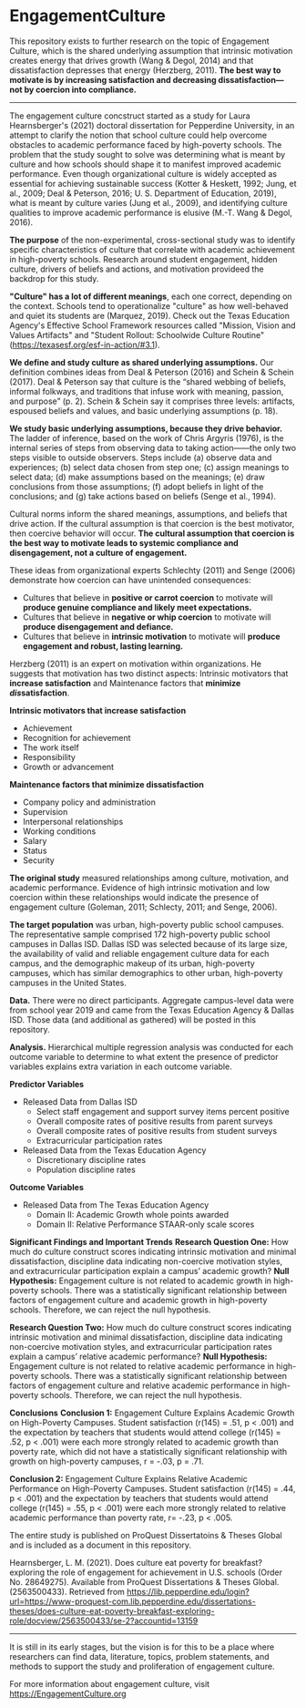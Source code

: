 # EngagementCulture

This repository exists to further research on the topic of Engagement Culture, which is the shared underlying assumption that intrinsic motivation creates energy that drives growth (Wang & Degol, 2014) and that dissatisfaction depresses that energy (Herzberg, 2011). **The best way to motivate is by increasing satisfaction and decreasing dissatisfaction—not by coercion into compliance.**
***

The engagement culture concstruct started as a study for Laura Hearnsberger's (2021) doctoral dissertation for Pepperdine University, in an attempt to clarify the notion that school culture could help overcome obstacles to academic performance faced by high-poverty schools. The problem that the study sought to solve was determining what is meant by culture and how schools should shape it to manifest improved academic performance. Even though organizational culture is widely accepted as essential for achieving sustainable success (Kotter & Heskett, 1992; Jung, et al., 2009; Deal & Peterson, 2016; U. S. Department of Education, 2019), what is meant by culture varies (Jung et al., 2009), and identifying culture qualities to improve academic performance is elusive (M.-T. Wang & Degol, 2016).

**The purpose** of the non-experimental, cross-sectional study was to identify specific characteristics of culture that correlate with academic achievement in high-poverty schools. Research around student engagement, hidden culture, drivers of beliefs and actions, and motivation provideed the backdrop for this study. 

**"Culture" has a lot of different meanings**, each one correct, depending on the context. Schools tend to operationalize "culture" as how well-behaved and quiet its students are (Marquez, 2019). Check out the Texas Education Agency's Effective School Framework resources called "Mission, Vision and Values Artifacts" and "Student Rollout: Schoolwide Culture Routine" (https://texasesf.org/esf-in-action/#3.1). 

**We define and study culture as shared underlying assumptions.** Our definition combines ideas from Deal & Peterson (2016) and Schein & Schein (2017). Deal & Peterson say that culture is the “shared webbing of beliefs, informal folkways, and traditions that infuse work with meaning, passion, and purpose” (p. 2). Schein & Schein say it comprises three levels: artifacts, espoused beliefs and values, and basic underlying assumptions (p. 18). 

**We study basic underlying assumptions, because they drive behavior.** The ladder of inference, based on the work of Chris Argyris (1976), is the internal series of steps from observing data to taking action——the only two steps visible to outside observers. Steps include (a) observe data and experiences; (b) select data chosen from step one; (c) assign meanings to select data; (d) make assumptions based on the meanings; (e) draw conclusions from those assumptions; (f) adopt beliefs in light of the conclusions; and (g) take actions based on beliefs (Senge et al., 1994).

Cultural norms inform the shared meanings, assumptions, and beliefs that drive action. If the cultural assumption is that coercion is the best motivator, then coercive behavior will occur. **The cultural assumption that coercion is the best way to motivate leads to systemic compliance and disengagement, not a culture of engagement.**

These ideas from organizational experts Schlechty (2011) and Senge (2006) demonstrate how coercion can have unintended consequences:
  * Cultures that believe in **positive or carrot coercion** to motivate will **produce genuine compliance and likely meet expectations.**
  * Cultures that believe in **negative or whip coercion** to motivate will **produce disengagement and defiance.**
  * Cultures that believe in **intrinsic motivation** to motivate will **produce engagement and robust, lasting learning.**

Herzberg (2011) is an expert on motivation within organizations. He suggests that motivation has two distinct aspects: Intrinsic motivators that **increase satisfaction** and Maintenance factors that **minimize *dis*satisfaction**.

**Intrinsic motivators that increase satisfaction**
  * Achievement
  * Recognition for achievement
  * The work itself
  * Responsibility
  * Growth or advancement

**Maintenance factors that minimize dissatisfaction**
  * Company policy and administration
  * Supervision
  * Interpersonal relationships
  * Working conditions
  * Salary
  * Status
  * Security

**The original study** measured relationships among culture, motivation, and academic performance. Evidence of high intrinsic motivation and low coercion within these relationships would indicate the presence of engagement culture (Goleman, 2011; Schlecty, 2011; and Senge, 2006). 

**The target population** was urban, high-poverty public school campuses. The representative sample comprised 172 high-poverty public school campuses in Dallas ISD. Dallas ISD was selected because of its large size, the availability of valid and reliable engagement culture data for each campus, and the demographic makeup of its urban, high-poverty campuses, which has similar demographics to other urban, high-poverty campuses in the United States.

**Data.** There were no direct participants. Aggregate campus-level data were from school year 2019 and came from the Texas Education Agency & Dallas ISD. Those data (and additional as gathered) will be posted in this repository. 

**Analysis.** Hierarchical multiple regression analysis was conducted for each outcome variable to determine to what extent the presence of predictor variables explains extra variation in each outcome variable.

**Predictor Variables**
* Released Data from Dallas ISD
  * Select staff engagement and support survey items percent positive
  * Overall composite rates of positive results from parent surveys
  * Overall composite rates of positive results from student surveys
  * Extracurricular participation rates
* Released Data from the Texas Education Agency 
  * Discretionary discipline rates
  * Population discipline rates

**Outcome Variables**
* Released Data from The Texas Education Agency
  * Domain II: Academic Growth whole points awarded
  * Domain II: Relative Performance STAAR-only scale scores

**Significant Findings and Important Trends**
**Research Question One:** How much do culture construct scores indicating intrinsic motivation and minimal dissatisfaction, discipline data indicating non-coercive motivation styles, and extracurricular participation explain a campus’ academic growth?
**Null Hypothesis:** Engagement culture is not related to academic growth in high-poverty schools.
There was a statistically significant relationship between factors of engagement culture and academic growth in high-poverty schools. Therefore, we can reject the null hypothesis.

**Research Question Two:** How much do culture construct scores indicating intrinsic motivation and minimal dissatisfaction, discipline data indicating non-coercive motivation styles, and extracurricular participation rates explain a campus’ relative academic performance?
**Null Hypothesis:** Engagement culture is not related to relative academic performance in high-poverty schools.
There was a statistically significant relationship between factors of engagement culture and relative academic performance in high-poverty schools. Therefore, we can reject the null hypothesis.

**Conclusions**
**Conclusion 1:** Engagement Culture Explains Academic Growth on High-Poverty Campuses. Student satisfaction (r(145) = .51, p < .001) and the expectation by teachers that students would attend college (r(145) = .52, p < .001) were each more strongly related to academic growth than poverty rate, which did not have a statistically significant relationship with growth on high-poverty campuses, r = -.03, p = .71.

**Conclusion 2:** Engagement Culture Explains Relative Academic Performance on High-Poverty Campuses. Student satisfaction (r(145) = .44, p < .001) and the expectation by teachers that students would attend college (r(145) = .55, p < .001) were each more strongly related to relative academic performance than poverty rate, r= -.23, p < .005.

The entire study is published on ProQuest Dissertatoins & Theses Global and is included as a document in this repository.

Hearnsberger, L. M. (2021). Does culture eat poverty for breakfast? exploring the role of engagement for achievement in U.S. schools (Order No. 28649275). Available from ProQuest Dissertations & Theses Global. (2563500433). Retrieved from https://lib.pepperdine.edu/login?url=https://www-proquest-com.lib.pepperdine.edu/dissertations-theses/does-culture-eat-poverty-breakfast-exploring-role/docview/2563500433/se-2?accountid=13159

***

It is still in its early stages, but the vision is for this to be a place where researchers can find data, literature, topics, problem statements, and methods to support the study and proliferation of engagement culture.

For more information about engagement culture, visit https://EngagementCulture.org
